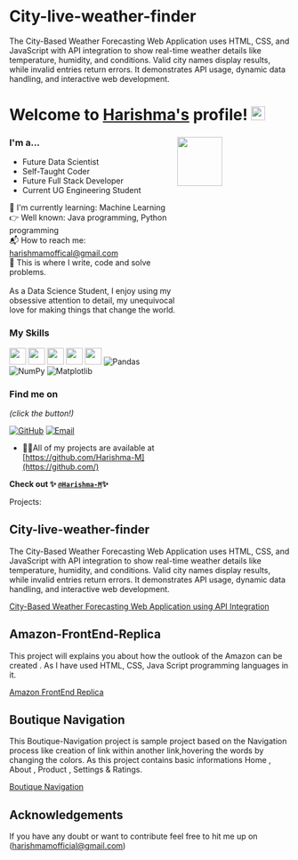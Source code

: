 # City-live-weather-finder
The City-Based Weather Forecasting Web Application uses HTML, CSS, and JavaScript with API integration to show real-time weather details like temperature, humidity, and conditions. Valid city names display results, while invalid entries return errors. It demonstrates API usage, dynamic data handling, and interactive web development.

# Welcome to [Harishma's](https://github.com/Harishma-M/) profile! <a href="https://github.com/Harishma-M/"> <img src="https://media.giphy.com/media/hvRJCLFzcasrR4ia7z/giphy.gif" width="25px"></a>

### I'm a...   <img src="https://www.web24zone.com/wp-content/uploads/2022/10/46207-programmer-1.gif" height=15% width=40% align="right">

* Future Data Scientist 
* Self-Taught Coder
* Future Full Stack Developer
* Current UG Engineering Student


🌱 I'm currently learning: Machine Learning <br>
👉 Well known: Java programming, Python programming<br>
📬 How to reach me: [harishmamoffical@gmail.com](mailto:harishmamoffcial@gmail.com)<br>
💪 This is where I write, code and solve problems.<br><br>
 As a Data Science Student, I enjoy using my obsessive attention to detail, my unequivocal love for making 
 things that change the world.

### My Skills 
<img src="https://img.shields.io/badge/-C-blue?style=for-the-badge&logo=c&logoColor=FFFFFF" height="30"> <img src="https://img.shields.io/badge/-HTML-blue?style=for-the-badge&logo=HTML&logoColor=FFFFFF" height="30"> <img src="https://img.shields.io/badge/-CSS-blue?style=for-the-badge&logo=cSS&logoColor=FFFFFF" height="30"> <img src="http://img.shields.io/badge/-Python-blue?style=for-the-badge&logo=python&logoColor=FFFFFF" height="30"> <img src="https://img.shields.io/badge/-Java-blue?style=for-the-badge&logo=openjdk&logoColor=white" height="30"> ![Pandas](https://img.shields.io/badge/pandas-%23150458.svg?style=for-the-badge&logo=pandas&logoColor=white) ![NumPy](https://img.shields.io/badge/numpy-%23013243.svg?style=for-the-badge&logo=numpy&logoColor=white) ![Matplotlib](https://img.shields.io/badge/Matplotlib-%23ffffff.svg?style=for-the-badge&logo=Matplotlib&logoColor=black)



### Find me on 

_(click the button!)_

[![GitHub](https://img.shields.io/badge/-GitHub-blue?style=for-the-badge&logo=github&logoColor=white)](https://github.com/Harishma-M) [![Email](https://img.shields.io/badge/-Email-blue?style=for-the-badge&logo=mail.ru&logoColor=white)](mailto:harishmamofficial@gmail.com)

- 👨‍💻All of my projects are available at [https://github.com/Harishma-M](https://github.com/)

**Check out 
✨
[`@Harishma-M`](https://github.com/Harishma-M)✨**



Projects:

## City-live-weather-finder
The City-Based Weather Forecasting Web Application uses HTML, CSS, and JavaScript with API integration to show real-time weather details like temperature, humidity, and conditions. Valid city names display results, while invalid entries return errors. It demonstrates API usage, dynamic data handling, and interactive web development.

[City-Based Weather Forecasting Web Application using API Integration](https://github.com/Harishma-M/city-live-weather-finder)

 ## Amazon-FrontEnd-Replica


This project will explains you about how the outlook of the Amazon can be created . As I have used HTML, CSS, Java Script programming languages in it.

[Amazon FrontEnd Replica](https://github.com/Harishma-M/Amazon-Basics)




 ## Boutique Navigation


This Boutique-Navigation project is sample project based on the Navigation process like creation of link within another link,hovering the words by changing the colors. As this project contains basic informations Home  , About , Product , Settings &amp; Ratings.


[Boutique Navigation](https://github.com/Harishma-M/Boutique-Navigation)



## Acknowledgements


If you have any doubt or want to contribute feel free to hit me up on (harishmamofficial@gmail.com)

